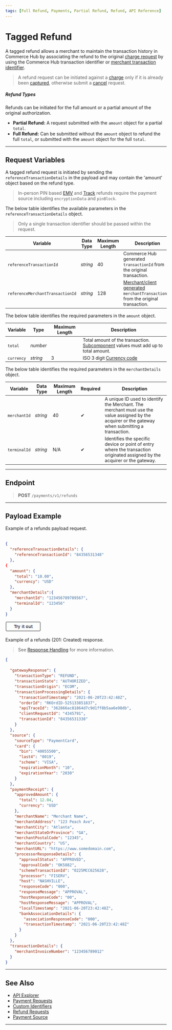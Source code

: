```yaml
---
tags: [Full Refund, Payments, Partial Refund, Refund, API Reference]
---
```


# Tagged Refund

A tagged refund allows a merchant to maintain the transaction history in Commerce Hub by associating the refund to the original [charge request](?path=docs/Resources/API-Documents/Payments/Charges.md) by using the Commerce Hub transaction identifier or [merchant transaction identifier](?path=docs/Resources/Guides/BYOID.md).

<!-- theme: danger -->
> A refund request can be initiated against a [charge](?path=docs/Resources/API-Documents/Payments/Charges.md) only if it is already been [captured](?path=docs/Resources/API-Documents/Payments/Capture.md), otherwise submit a [cancel](?path=docs/Resources/API-Documents/Payments/Cancel.md) request.

##### Refund Types

Refunds can be initiated for the full amount or a partial amount of the original authorization.

- **Partial Refund:** A request submitted with the `amount` object for a partial `total`.
- **Full Refund:** Can be submitted without the `amount` object to refund the full `total`, or submitted with the `amount` object for the full `total`.

---

## Request Variables

A tagged refund request is initiated by sending the `referenceTransactionDetails` in the payload and may contain the 'amount' object based on the refund type.

<!-- theme: warning -->
> In-person PIN based [EMV](?path=docs/In-Person/Encrypted-Payments/EMV.md#pin-based-transactions) and [Track](?path=docs/In-Person/Encrypted-Payments/Track.md#pin-based-transactions) refunds require the payment source including `encryptionData` and `pinBlock`.

<!-- 
type: tab
titles: referenceTransactionDetails, amount, merchantDetails
-->

The below table identifies the available parameters in the `referenceTransactionDetails` object.

<!-- theme: info -->
> Only a single transaction identifier should be passed within the request.

| Variable | Data Type| Maximum Length |Description |
|---------|----------|----------------|---------|
| `referenceTransactionId` | *string* | 40 | Commerce Hub generated `transactionId` from the original transaction. |
| `referenceMerchantTransactionId` | *string* | 128 | [Merchant/client generated](?path=docs/Resources/Guides/BYOID.md) `merchantTransactionId` from the original transaction. |

<!--
type: tab
-->

The below table identifies the required parameters in the `amount` object.

| Variable | Type | Maximum Length | Description |
| -------- | -- | ------------ | ------------------ |
| `total` | *number* |  | Total amount of the transaction. [Subcomponent](?path=docs/Resources/Master-Data/Amount-Components.md) values must add up to total amount. |
| `currency` | *string* | 3 | ISO 3 digit [Currency code](?path=docs/Resources/Master-Data/Currency-Code.md) |

<!--
type: tab
-->

The below table identifies the required parameters in the `merchantDetails` object.

| Variable | Data Type| Maximum Length | Required | Description |
|---------|----------|----------------|---------|-----|
| `merchantId` | *string* | 40 | &#10004; | A unique ID used to identify the Merchant. The merchant must use the value assigned by the acquirer or the gateway when submitting a transaction. |
| `terminalId` | *string* | N/A | &#10004; | Identifies the specific device or point of entry where the transaction originated assigned by the acquirer or the gateway. |

<!-- type: tab-end -->

---

## Endpoint

<!-- theme: success -->
> **POST** `/payments/v1/refunds`

---

## Payload Example

<!--
type: tab
titles: Request, Response
-->

Example of a refunds payload request.

```json

{
  "referenceTransactionDetails": {
    "referenceTransactionId": "84356531348"
  },
{
  "amount": {
    "total": "10.00",
    "currency": "USD"
  },
  "merchantDetails":{
    "merchantId": "123456789789567",
    "terminalId": "123456"
  }
}
```

[![Try it out](../../../../assets/images/button.png)](../api/?type=post&path=/payments/v1/refunds)

<!--
type: tab
-->

Example of a refunds (201: Created) response.

<!-- theme: info -->
> See [Response Handling](?path=docs/Resources/Guides/Response-Codes/Response-Handling.md) for more information.

```json
{

  "gatewayResponse": {
    "transactionType": "REFUND",
    "transactionState": "AUTHORIZED",
    "transactionOrigin": "ECOM",
    "transactionProcessingDetails": {
      "transactionTimestamp": "2021-06-20T23:42:48Z",
      "orderId": "RKOrdID-525133851837",
      "apiTraceId": "362866ac81864d7c9d1ff8b5aa6e98db",
      "clientRequestId": "4345791",
      "transactionId": "84356531338"
    }
  },
  "source": {
    "sourceType": "PaymentCard",
    "card": {
      "bin": "40055500",
      "last4": "0019",
      "scheme": "VISA",
      "expirationMonth": "10",
      "expirationYear": "2030"
    }
  },
  "paymentReceipt": {
    "approvedAmount": {
      "total": 12.04,
      "currency": "USD"
    },
    "merchantName": "Merchant Name",
    "merchantAddress": "123 Peach Ave",
    "merchantCity": "Atlanta",
    "merchantStateOrProvince": "GA",
    "merchantPostalCode": "12345",
    "merchantCountry": "US",
    "merchantURL": "https://www.somedomain.com",
    "processorResponseDetails": {
      "approvalStatus": "APPROVED",
      "approvalCode": "OK5882",
      "schemeTransactionId": "0225MCC625628",
      "processor": "FISERV",
      "host": "NASHVILLE",
      "responseCode": "000",
      "responseMessage": "APPROVAL",
      "hostResponseCode": "00",
      "hostResponseMessage": "APPROVAL",
      "localTimestamp": "2021-06-20T23:42:48Z",
      "bankAssociationDetails": {
        "associationResponseCode": "000",
        "transactionTimestamp": "2021-06-20T23:42:48Z"
      }
    }
  },
  "transactionDetails": {
    "merchantInvoiceNumber": "123456789012"
  }
}
```

<!-- type: tab-end -->

---

## See Also

- [API Explorer](../api/?type=post&path=/payments/v1/refunds)
- [Payment Requests](?path=docs/Resources/API-Documents/Payments/Payments.md)
- [Custom Identifiers](?path=docs/Resources/Guides/BYOID.md)
- [Refund Requests](?path=docs/Resources/API-Documents/Payments/Refund.md)
- [Payment Source](?path=docs/Resources/Guides/Payment-Sources/Source-Type.md)

---
